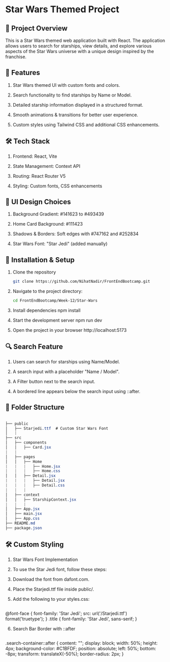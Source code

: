 # Star Wars Themed Project

## 🚀 Project Overview

This is a Star Wars themed web application built with React. The application allows users to search for starships, view details, and explore various aspects of the Star Wars universe with a unique design inspired by the franchise.

## 📌 Features

1. Star Wars themed UI with custom fonts and colors.

2. Search functionality to find starships by Name or Model.

3. Detailed starship information displayed in a structured format.

4. Smooth animations & transitions for better user experience.

5. Custom styles using Tailwind CSS and additional CSS enhancements.

## 🛠️ Tech Stack

1. Frontend: React, Vite

2. State Management: Context API

3. Routing: React Router V5

4. Styling: Custom fonts, CSS enhancements

## 🎨 UI Design Choices

1. Background Gradient: #141623 to #493439

2. Home Card Background: #111423

3. Shadows & Borders: Soft edges with #747162 and #252834

4. Star Wars Font: "Star Jedi" (added manually)

## 🔧 Installation & Setup

1. Clone the repository
   ```bash
   git clone https://github.com/NihatNadir/FrontEndBootcamp.git

2. Navigate to the project directory:
   ```bash
   cd FrontEndBootcamp/Week-12/Star-Wars   

3. Install dependencies
npm install

4. Start the development server
npm run dev

5. Open the project in your browser
http://localhost:5173

## 🔍 Search Feature

1. Users can search for starships using Name/Model.

2. A search input with a placeholder "Name / Model".

3. A Filter button next to the search input.

4. A bordered line appears below the search input using ::after.

## 📂 Folder Structure

   ```css

├── public
│   ├── Starjedi.ttf  # Custom Star Wars Font
│   |  
├── src
│   ├── components
│   │   ├── Card.jsx
|   |
│   ├── pages
│   │   ├── Home
|   |   |   ├── Home.jsx
|   |   |   ├── Home.css
│   │   ├── Detail.jsx
|   |   |   ├── Detail.jsx
|   |   |   ├── Detail.css
|   |   |
│   ├── context
│   │   ├── StarshipContext.jsx
|   |   |
│   ├── App.jsx
│   ├── main.jsx
│   ├── App.css
├── README.md
├── package.json

```

## 🛠 Custom Styling

1. Star Wars Font Implementation

2. To use the Star Jedi font, follow these steps:

3. Download the font from dafont.com.

4. Place the Starjedi.ttf file inside public/.

5. Add the following to your styles.css:

   ```css
@font-face {
    font-family: 'Star Jedi';
    src: url('/Starjedi.ttf') format('truetype');
}
.title {
    font-family: 'Star Jedi', sans-serif;
}



6. Search Bar Border with ::after

   ```css

.search-container::after {
    content: "";
    display: block;
    width: 50%;
    height: 4px;
    background-color: #C1BFDF;
    position: absolute;
    left: 50%;
    bottom: -8px;
    transform: translateX(-50%);
    border-radius: 2px;
}

